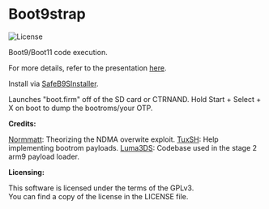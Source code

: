 Boot9strap
=====
![License](https://img.shields.io/badge/License-GPLv3-blue.svg)

Boot9/Boot11 code execution.

For more details, refer to the presentation [here](https://sciresm.github.io/33-and-a-half-c3/).

Install via [SafeB9SInstaller](https://github.com/d0k3/SafeB9SInstaller).

Launches "boot.firm" off of the SD card or CTRNAND. Hold Start + Select + X on boot to dump the bootroms/your OTP.

**Credits:**

[Normmatt](https://github.com/Normmatt): Theorizing the NDMA overwite exploit.
[TuxSH](https://github.com/TuxSH): Help implementing bootrom payloads.
[Luma3DS](https://github.com/AuroraWright/Luma3DS): Codebase used in the stage 2 arm9 payload loader.

**Licensing:**

This software is licensed under the terms of the GPLv3.  
You can find a copy of the license in the LICENSE file.